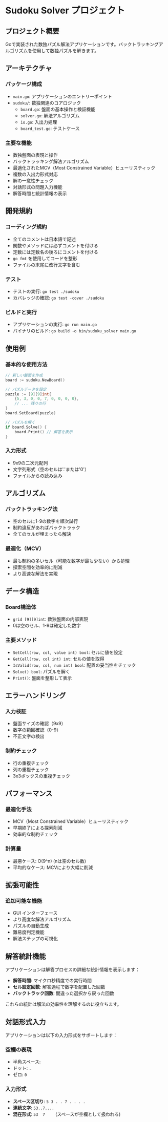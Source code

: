 # Sudoku Solver プロジェクト

## プロジェクト概要

Goで実装された数独パズル解法アプリケーションです。バックトラッキングアルゴリズムを使用して数独パズルを解きます。

## アーキテクチャ

### パッケージ構成
- `main.go`: アプリケーションのエントリーポイント
- `sudoku/`: 数独関連のコアロジック
  - `board.go`: 盤面の基本操作と検証機能
  - `solver.go`: 解法アルゴリズム
  - `io.go`: 入出力処理
  - `board_test.go`: テストケース

### 主要な機能
- 数独盤面の表現と操作
- バックトラッキング解法アルゴリズム
- 最適化されたMCV（Most Constrained Variable）ヒューリスティック
- 複数の入出力形式対応
- 解の一意性チェック
- 対話形式の問題入力機能
- 解答時間と統計情報の表示

## 開発規約

### コーディング規約
- 全てのコメントは日本語で記述
- 関数やメソッドには必ずコメントを付ける
- 定数には定数名の後ろにコメントを付ける
- `go fmt` を使用してコードを整形
- ファイルの末尾に改行文字を含む

### テスト
- テストの実行: `go test ./sudoku`
- カバレッジの確認: `go test -cover ./sudoku`

### ビルドと実行
- アプリケーションの実行: `go run main.go`
- バイナリのビルド: `go build -o bin/sudoku_solver main.go`

## 使用例

### 基本的な使用方法
```go
// 新しい盤面を作成
board := sudoku.NewBoard()

// パズルデータを設定
puzzle := [9][9]int{
    {5, 3, 0, 0, 7, 0, 0, 0, 0},
    // ... 残りの行
}
board.SetBoard(puzzle)

// パズルを解く
if board.Solve() {
    board.Print() // 解答を表示
}
```

### 入力形式
- 9x9の二次元配列
- 文字列形式（空のセルは'.'または'0'）
- ファイルからの読み込み

## アルゴリズム

### バックトラッキング法
- 空のセルに1-9の数字を順次試行
- 制約違反があればバックトラック
- 全てのセルが埋まったら解決

### 最適化（MCV）
- 最も制約の多いセル（可能な数字が最も少ない）から処理
- 探索空間を効率的に削減
- より高速な解法を実現

## データ構造

### Board構造体
- `grid [9][9]int`: 数独盤面の内部表現
- 0は空のセル、1-9は確定した数字

### 主要メソッド
- `SetCell(row, col, value int) bool`: セルに値を設定
- `GetCell(row, col int) int`: セルの値を取得
- `IsValid(row, col, num int) bool`: 配置の妥当性をチェック
- `Solve() bool`: パズルを解く
- `Print()`: 盤面を整形して表示

## エラーハンドリング

### 入力検証
- 盤面サイズの確認（9x9）
- 数字の範囲確認（0-9）
- 不正文字の検出

### 制約チェック
- 行の重複チェック
- 列の重複チェック
- 3x3ボックスの重複チェック

## パフォーマンス

### 最適化手法
- MCV（Most Constrained Variable）ヒューリスティック
- 早期終了による探索削減
- 効率的な制約チェック

### 計算量
- 最悪ケース: O(9^n) (nは空のセル数)
- 平均的なケース: MCVにより大幅に削減

## 拡張可能性

### 追加可能な機能
- GUI インターフェース
- より高度な解法アルゴリズム
- パズルの自動生成
- 難易度判定機能
- 解法ステップの可視化

## 解答統計機能

アプリケーションは解答プロセスの詳細な統計情報を表示します：

- **解答時間**: マイクロ秒精度での実行時間
- **セル設定回数**: 解答過程で数字を配置した回数
- **バックトラック回数**: 間違った選択から戻った回数

これらの統計は解法の効率性を理解するのに役立ちます。

## 対話形式入力

アプリケーションは以下の入力形式をサポートします：

### 空欄の表現
- 半角スペース: ` `
- ドット: `.`
- ゼロ: `0`

### 入力形式
- **スペース区切り**: `5 3 . . 7 . . . .`
- **連続文字**: `53..7....`
- **混在形式**: `53  7    ` (スペースが空欄として扱われる)
